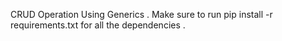 CRUD Operation Using Generics .
Make sure to run pip install -r requirements.txt for all the dependencies .
